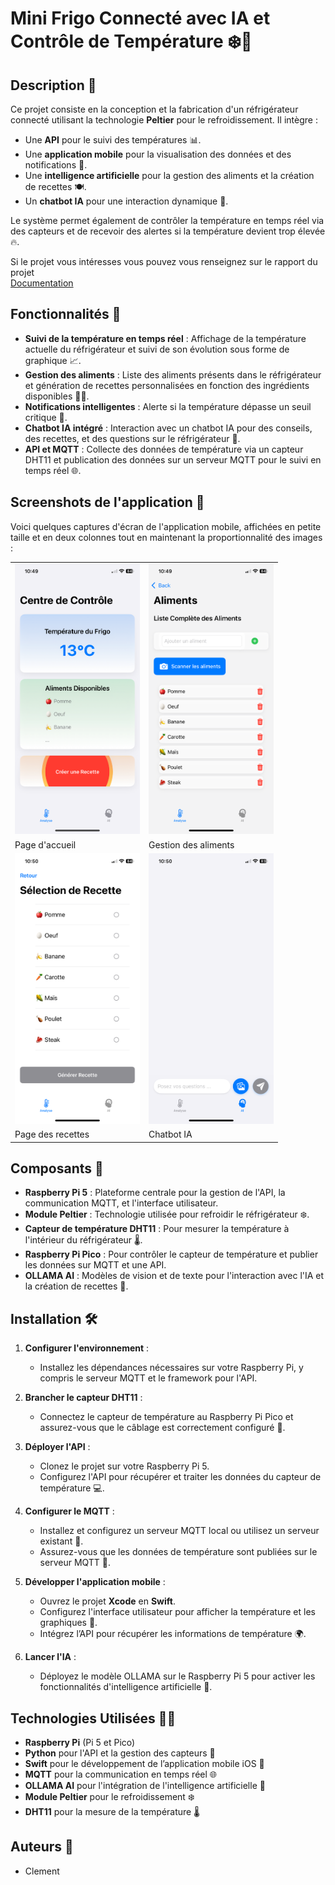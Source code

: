 # Mini Frigo Connecté avec IA et Contrôle de Température ❄️🤖

## Description 📄

Ce projet consiste en la conception et la fabrication d'un réfrigérateur connecté utilisant la technologie **Peltier** pour le refroidissement. Il intègre :
- Une **API** pour le suivi des températures 📊.
- Une **application mobile** pour la visualisation des données et des notifications 📱.
- Une **intelligence artificielle** pour la gestion des aliments et la création de recettes 🍽️.
- Un **chatbot IA** pour une interaction dynamique 🤖.

Le système permet également de contrôler la température en temps réel via des capteurs et de recevoir des alertes si la température devient trop élevée 🔥.

Si le projet vous intéresses vous pouvez vous renseignez sur le rapport du projet  
[Documentation](https://www.canva.com/design/DAGcLDX6mmI/CFgLAeI5pDOJgWrh9OzPzQ/edit?utm_content=DAGcLDX6mmI&utm_campaign=designshare&utm_medium=link2&utm_source=sharebutton)

## Fonctionnalités 🚀

- **Suivi de la température en temps réel** : Affichage de la température actuelle du réfrigérateur et suivi de son évolution sous forme de graphique 📈.
- **Gestion des aliments** : Liste des aliments présents dans le réfrigérateur et génération de recettes personnalisées en fonction des ingrédients disponibles 🥕🍅.
- **Notifications intelligentes** : Alerte si la température dépasse un seuil critique 🚨.
- **Chatbot IA intégré** : Interaction avec un chatbot IA pour des conseils, des recettes, et des questions sur le réfrigérateur 💬.
- **API et MQTT** : Collecte des données de température via un capteur DHT11 et publication des données sur un serveur MQTT pour le suivi en temps réel 🌐.

## Screenshots de l'application 📸

Voici quelques captures d'écran de l'application mobile, affichées en petite taille et en deux colonnes tout en maintenant la proportionnalité des images :

<table>
  <tr>
    <td><img src="assets/home.PNG" width="200" height="auto" /></td>
    <td><img src="assets/aliment.PNG" width="200" height="auto" /></td>
  </tr>
  <tr>
    <td>Page d'accueil</td>
    <td>Gestion des aliments</td>
  </tr>
  <tr>
    <td><img src="assets/recette.PNG" width="200" height="auto" /></td>
    <td><img src="assets/chat.PNG" width="200" height="auto" /></td>
  </tr>
  <tr>
    <td>Page des recettes</td>
    <td>Chatbot IA</td>
  </tr>
</table>

## Composants 🔧

- **Raspberry Pi 5** : Plateforme centrale pour la gestion de l'API, la communication MQTT, et l'interface utilisateur.
- **Module Peltier** : Technologie utilisée pour refroidir le réfrigérateur ❄️.
- **Capteur de température DHT11** : Pour mesurer la température à l'intérieur du réfrigérateur 🌡️.
- **Raspberry Pi Pico** : Pour contrôler le capteur de température et publier les données sur MQTT et une API.
- **OLLAMA AI** : Modèles de vision et de texte pour l'interaction avec l'IA et la création de recettes 🍲.

## Installation 🛠️

1. **Configurer l'environnement** :
   - Installez les dépendances nécessaires sur votre Raspberry Pi, y compris le serveur MQTT et le framework pour l'API.
   
2. **Brancher le capteur DHT11** :
   - Connectez le capteur de température au Raspberry Pi Pico et assurez-vous que le câblage est correctement configuré 🔌.

3. **Déployer l'API** :
   - Clonez le projet sur votre Raspberry Pi 5.
   - Configurez l'API pour récupérer et traiter les données du capteur de température 💻.

4. **Configurer le MQTT** :
   - Installez et configurez un serveur MQTT local ou utilisez un serveur existant 📡.
   - Assurez-vous que les données de température sont publiées sur le serveur MQTT 🔄.

5. **Développer l'application mobile** :
   - Ouvrez le projet **Xcode** en **Swift**.
   - Configurez l'interface utilisateur pour afficher la température et les graphiques 📱.
   - Intégrez l’API pour récupérer les informations de température 🌍.

6. **Lancer l'IA** :
   - Déployez le modèle OLLAMA sur le Raspberry Pi 5 pour activer les fonctionnalités d'intelligence artificielle 🤖.

## Technologies Utilisées 🧑‍💻

- **Raspberry Pi** (Pi 5 et Pico)
- **Python** pour l'API et la gestion des capteurs 🐍
- **Swift** pour le développement de l’application mobile iOS 📱
- **MQTT** pour la communication en temps réel 🌐
- **OLLAMA AI** pour l'intégration de l'intelligence artificielle 🤖
- **Module Peltier** pour le refroidissement ❄️
- **DHT11** pour la mesure de la température 🌡️


## Auteurs 📝

- Clement

